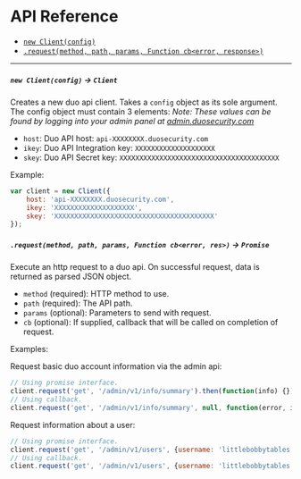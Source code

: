 # API Reference

- [`new Client(config)`](#new-clientconfig---client)
- [`.request(method, path, params, Function cb<error, response>)`](#requestmethod-path-params-function-cberror-response---promise)

---

##### `new Client(config)` -> `Client`
Creates a new duo api client. Takes a `config` object as its sole argument. The config object must contain 3 elements:
*Note: These values can be found by logging into your admin panel at [admin.duosecurity.com](https://admin.duosecurity.com)*
- `host`: Duo API host: `api-XXXXXXXX.duosecurity.com`
- `ikey`: Duo API Integration key: `XXXXXXXXXXXXXXXXXXXX`
- `skey`: Duo API Secret key: `XXXXXXXXXXXXXXXXXXXXXXXXXXXXXXXXXXXXXXXX`

Example:

```js
var client = new Client({
    host: 'api-XXXXXXXX.duosecurity.com',
    ikey: 'XXXXXXXXXXXXXXXXXXXX',
    skey: 'XXXXXXXXXXXXXXXXXXXXXXXXXXXXXXXXXXXXXXXX'
});
```

##### `.request(method, path, params, Function cb<error, res>)` -> `Promise`
Execute an http request to a duo api. On successful request, data is returned as parsed JSON object.
- `method` (required): HTTP method to use.
- `path` (required): The API path.
- `params` (optional): Parameters to send with request.
- `cb` (optional): If supplied, callback that will be called on completion of request.

Examples:

Request basic duo account information via the admin api:
```js
// Using promise interface.
client.request('get', '/admin/v1/info/summary').then(function(info) {}).catch(function(error) {});
// Using callback.
client.request('get', '/admin/v1/info/summary', null, function(error, info) {});
```

Request information about a user:
```js
// Using promise interface.
client.request('get', '/admin/v1/users', {username: 'littlebobbytables'}).then(function(user) {}).catch(function(error) {});
// Using callback.
client.request('get', '/admin/v1/users', {username: 'littlebobbytables'}, function(error, user) {});
```
